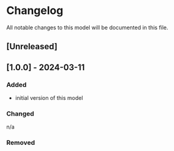 # Changelog
All notable changes to this model will be documented in this file.

## [Unreleased]

## [1.0.0] - 2024-03-11
### Added
- initial version of this model

### Changed
n/a

### Removed

